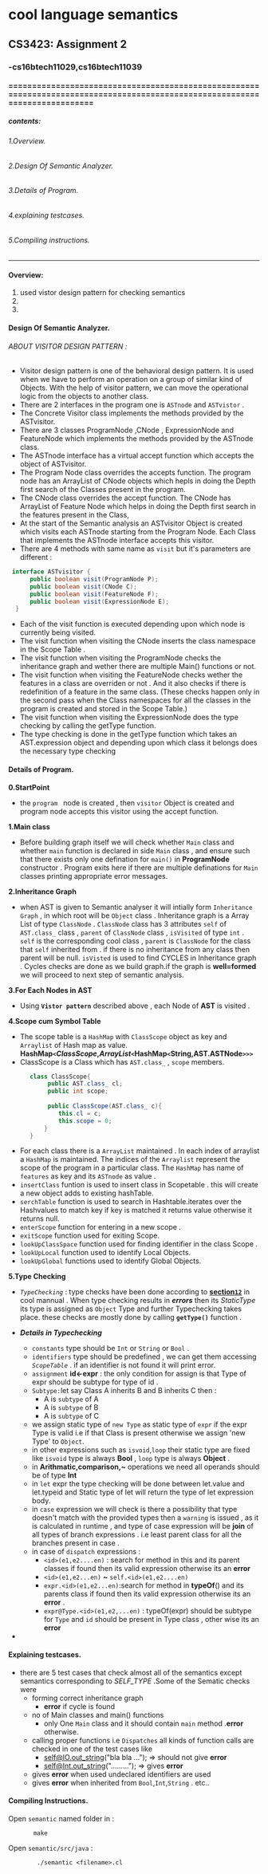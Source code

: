 
#                                            cool language semantics 
##                                             CS3423: Assignment 2
###                                                                        -cs16btech11029,cs16btech11039
#### ============================================================================================================================
##### contents:
###### 1.Overview.
###### 2.Design Of Semantic Analyzer.
###### 3.Details of Program.
###### 4.explaining testcases.
###### 5.Compiling instructions.
---

#### Overview: 
1. used vistor design pattern for checking semantics 
2. 
3.
#### Design Of Semantic Analyzer.
###### ABOUT VISITOR DESIGN PATTERN :
* Visitor design pattern is one of the behavioral design pattern. It is used when we have to perform an operation on a group of similar kind of Objects. With the help of visitor pattern, we can move the operational logic from the objects to another class.
* There are 2 interfaces in the program one is `ASTnode` and `ASTvistor` .
* The Concrete Visitor class  implements the methods provided by the ASTvisitor.
* There are 3 classes ProgramNode ,CNode , ExpressionNode and FeatureNode which implements the methods provided by the ASTnode class.
* The ASTnode interface has a virtual accept function which accepts the object of ASTvisitor.
* The Program Node class overrides the accepts function. The program node has an ArrayList of CNode objects which hepls in doing the Depth first search of the Classes present in the program.
* The CNode class overrides the accept function. The CNode has ArrayList of Feature Node which helps in doing the Depth first search in the features present in the Class,
* At the start of the Semantic analysis an ASTvisitor Object is created which visits each ASTnode starting from the Program Node. Each Class that implements the ASTnode interface accepts this visitor.
* There are 4 methods with same name as `visit` but it's parameters are different :
```java
 interface ASTvisitor {
      public boolean visit(ProgramNode P);
      public boolean visit(CNode C);
      public boolean visit(FeatureNode F);
      public boolean visit(ExpressionNode E);
  }
  ```
* Each of the visit function is executed depending upon which node is currently being visited.
* The visit function when visiting the CNode inserts the class namespace in the Scope Table .
* The visit function when visiting the ProgramNode checks the inheritance graph and wether there are multiple Main() functions or not. 
* The visit function when visiting the FeatureNode checks wether the features in a class are overriden or not . And it also checks if there is redefinition of a feature in the same class. (These checks happen only in the second pass when the Class namespaces for all the classes in the program is created and stored in the Scope Table.)
* The visit function when visiting the ExpressionNode does the type checking by calling the getType function.
* The type checking is done in the getType function which takes an AST.expression object and depending upon which class it belongs does the necessary type checking 
#### Details of Program.
**0.StartPoint**
* the `program ` node is created , then `visitor` Object is created and program node accepts this visitor using the accept function. 
 
**1.Main class**
* Before building graph itself we will check whether `Main` class and whether `main` function is declared in side `Main` class , and ensure such that there exists only one defination for `main()` in **ProgramNode** constructor . Program exits here if there are multiple definations for `Main` classes printing appropriate error messages. 

**2.Inheritance Graph**
* when AST is given to Semantic analyser it will intially form `Inheritance Graph` , in which root will be `Object` class . Inheritance graph is a Array List of type `ClassNode` . `ClassNode` class has 3 attributes `self` of `AST.class_` class , `parent` of `ClassNode` class , `isVisited` of type  `int` . `self` is the corresponding cool class , `parent` is `ClassNode` for the class that `self` inherited from . if there is no inheritance from any class then parent will be null. `isVisted` is used to find CYCLES in Inheritance graph . Cycles checks are done as we build graph.if the graph is **well=formed** we will proceed to next step of semantic analysis.

**3.For Each Nodes in AST**
* Using **`Vistor pattern`** described above , each Node of **AST** is visited .

**4.Scope cum Symbol Table**
* The scope table is a `HashMap` with `ClassScope` object as key and `Arraylist` of Hash map as value. **HashMap`<`*ClassScope*,*ArrayList*`<`HashMap`<`String,AST.ASTNode`>>>`**
* ClassScope is a Class which has `AST.class_` , `scope` members.
```java
      class ClassScope{
           public AST.class_ cl;
           public int scope;
   
           public ClassScope(AST.class_ c){
              this.cl = c;
              this.scope = 0;
          }
      }
```
* For each class there is a `ArrayList` maintained . In each index of  arraylist a `HashMap` is maintained. The indices of the `Arraylist` represent the scope of the program in a particular class. The `HashMap` has name of `features` as key and its `ASTnode` as value .
* `insertClass` funtion is used to insert class in Scopetable . this will create a new object adds to existing hashTable.
* `serchTable` function is used to search in Hashtable.iterates over the Hashvalues to match key if key is matched it returns value otherwise it returns null.
* `enterScope` function for entering in a new scope .
* `exitScope` function used for exiting Scope.
* `lookUpClassSpace` function used for finding identifier in the class Scope .
* `lookUpLocal` function used to identify Local Objects.
* `lookUpGlobal` functions used to identify Global Objects.



**5.Type Checking**
* *`TypeChecking`* : type checks have been done according to  [**section`12`**](https://theory.stanford.edu/~aiken/software/cool/cool-manual.pdf)   in cool mannual . When type checking results in ***errors*** then its *StaticType* its type is assigned as `Object` Type and further Typechecking takes place. these checks are mostly done by calling **`getType()`** function . 

* *****Details in Typechecking*****
    * `constants` type should be `Int` or `String` or `Bool` .
    * `identifiers` type should be predefined , we can get them accessing             *`ScopeTable`* . if an identifier is not found it will print error.
    * `assignment` **id<-expr**  : the only condition for assign is that Type of expr should be subtype for type of id .
    * `Subtype:`let say Class A inherits B and B inherits C then :
      * A is `subtype` of A
      * A is `subtype` of B 
      * A is `subtype` of C 
    *  we assign static type of `new Type` as static type of `expr` if the expr Type is valid i.e if that Class is present otherwise we assign 'new Type' to `Object`.
    * in other expressions such as `isvoid`,`loop` their static type are fixed like `isvoid` type is always **Bool** , `loop` type is always **Object** .
    * in **Arithmatic,comparison,~** operations we need all operands  should be of type **Int**
    * in `let` expr the type checking will be done between let.value and let.typeid and Static type of let will return the type of let expression body.
    * in `case` expression we will check is there a possibility that type doesn't match with the provided types then a `warning` is issued , as it is calculated in runtime , and type of case expression will be **join** of all types of branch expressions . i.e least parent class for all the branches present in case .
    * in case of `dispatch` expressions :
        * `<id>(e1,e2....en)` : search for <id> method in this and its parent classes if found then its valid expression otherwise its an **error**
        * `<id>(e1,e2...en)` **~** `self.<id>(e1,e2....en)` 
        * `expr.<id>(e1,e2...en)`:search for <id> method in **typeOf**(<id>) and its parents class if found then its valid expression otherwise its an **error** .
        * `expr@Type.<id>(e1,e2,...en)` : typeOf(expr) should be subtype for `Type` and `id` should be present in Type class , other wise its an **error**

*

#### Explaining testcases.
* there are 5 test cases that check almost all of the semantics except semantics corresponding to *SELF_TYPE* .Some of the Sematic checks were 
    * forming correct inheritance graph 
        * **error** if cycle is found
    * no of Main classes and main() functions 
        * only One `Main` class and it should contain `main` method .**error** otherwise.
    * calling proper functions i.e `Dispatches` all kinds of function calls are checked in one of the test cases like 
       * self@IO.out_string("bla bla ..."); => should not give **error**
       * self@Int.out_string("........."); => gives **error**
    * gives **error** when used undeclared identifiers are used 
    * gives **error** when inherited from `Bool`,`Int`,`String` . 
    etc..
         
          
        
           
#### Compiling Instructions.
Open `semantic` named folder in  :
``` 
       make
```
Open `semantic/src/java` :
```
        ./semantic <filename>.cl
```

